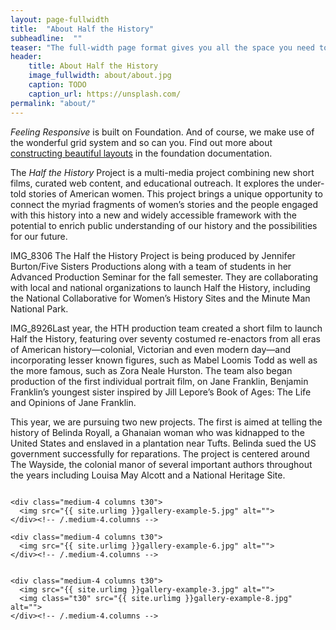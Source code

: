 ```yaml
---
layout: page-fullwidth
title:  "About Half the History"
subheadline:  ""
teaser: "The full-width page format gives you all the space you need to show your content using the grid."
header:
    title: About Half the History
    image_fullwidth: about/about.jpg
    caption: TODO
    caption_url: https://unsplash.com/
permalink: "about/"
---
```

*Feeling Responsive* is built on Foundation. And of course, we make use of the wonderful grid system and so can you. Find out more about [constructing  beautiful layouts][1] in the foundation documentation.
<!--more-->

The *Half the History* Project is a multi-media project combining new short films, curated web content, and educational outreach. It explores the under-told stories of American women. This project brings a unique opportunity to connect the myriad fragments of women’s stories and the people engaged with this history into a new and widely accessible framework with the potential to enrich public understanding of our history and the possibilities for our future.

IMG_8306 The Half the History Project is being produced by Jennifer Burton/Five Sisters Productions along with a team of students in her Advanced Production Seminar for the fall semester. They are collaborating with local and national organizations to launch Half the History, including the National Collaborative for Women’s History Sites and the Minute Man National Park.

IMG_8926Last year, the HTH production team created a short film to launch Half the History, featuring over seventy costumed re-enactors from all eras of American history—colonial, Victorian and even modern day—and incorporating lesser known figures, such as Mabel Loomis Todd as well as the more famous, such as Zora Neale Hurston.  The team also began production of the first individual portrait film, on Jane Franklin, Benjamin Franklin’s youngest sister inspired by Jill Lepore’s Book of Ages: The Life and Opinions of Jane Franklin.

This year, we are pursuing two new projects. The first is aimed at telling the history of Belinda Royall, a Ghanaian woman who was kidnapped to the United States and enslaved in a plantation near Tufts. Belinda sued the US government successfully for reparations. The project is centered around The Wayside, the colonial manor of several important authors throughout the years including Louisa May Alcott and a National Heritage Site.


<div class="row">
    <div class="medium-4 columns t30">
    <img src="{{ site.urlimg }}gallery-example-4.jpg" alt="">
    </div><!-- /.medium-4.columns -->

    <div class="medium-4 columns t30">
      <img src="{{ site.urlimg }}gallery-example-5.jpg" alt="">
    </div><!-- /.medium-4.columns -->

    <div class="medium-4 columns t30">
      <img src="{{ site.urlimg }}gallery-example-6.jpg" alt="">
    </div><!-- /.medium-4.columns -->

</div><!-- /.row -->


<div class="row">
    <div class="medium-8 columns t30">
    <img src="{{ site.urlimg }}/about/emma-painting.png" alt="">
    </div><!-- /.medium-8.columns -->

    <div class="medium-4 columns t30">
      <img src="{{ site.urlimg }}gallery-example-3.jpg" alt="">
      <img class="t30" src="{{ site.urlimg }}gallery-example-8.jpg" alt="">
    </div><!-- /.medium-4.columns -->

</div><!-- /.row -->



 [1]: http://foundation.zurb.com/docs/components/grid.html
